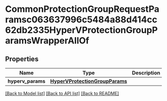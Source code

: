 # CommonProtectionGroupRequestParamsc063637996c5484a88d414cc62db2335HyperVProtectionGroupParamsWrapperAllOf


## Properties
Name | Type | Description | Notes
------------ | ------------- | ------------- | -------------
**hyperv_params** | [**HyperVProtectionGroupParams**](HyperVProtectionGroupParams.md) |  | [optional] 

[[Back to Model list]](../README.md#documentation-for-models) [[Back to API list]](../README.md#documentation-for-api-endpoints) [[Back to README]](../README.md)


